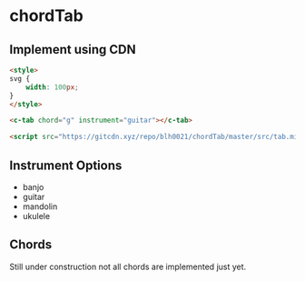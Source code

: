 # chordTab

## Implement using CDN

```html
<style>
svg {
    width: 100px;
}
</style>

<c-tab chord="g" instrument="guitar"></c-tab>

<script src="https://gitcdn.xyz/repo/blh0021/chordTab/master/src/tab.min.js"></script>
```

## Instrument Options
* banjo
* guitar
* mandolin
* ukulele

## Chords
Still under construction not all chords are implemented just yet. 
